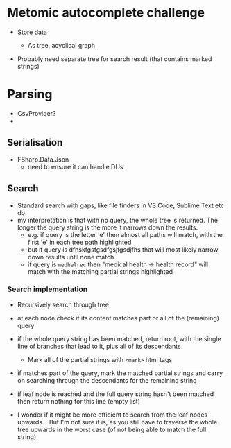 # Metomic autocomplete challenge

- Store data
	- As tree, acyclical graph

- Probably need separate tree for search result (that contains marked strings)

# Parsing

- CsvProvider?
- 

## Serialisation

- FSharp.Data.Json
	- need to ensure it can handle DUs

## Search

- Standard search with gaps, like file finders in VS Code, Sublime Text etc do
- my interpretation is that with no query, the whole tree is returned. The longer the query string is the more it narrows down the results.
	- e.g. if query is the letter 'e' then almost all paths will match, with the first 'e' in each tree path highlighted
	- but if query is dfhskfgsfgsdfgsjfgsdjfhs that will most likely narrow down results until none match
	- if query is `medhelrec` then "medical health -> health record" will match with the matching partial strings highlighted

### Search implementation

- Recursively search through tree
- at each node check if its content matches part or all of the (remaining) query

- if the whole query string has been matched, return root, with the single line of branches that lead to it, plus all of its descendants
	- Mark all of the partial strings with `<mark>` html tags
- if matches part of the query, mark the matched partial strings and carry on searching through the descendants for the remaining string
- if leaf node is reached and the full query string hasn't been matched then return nothing for this line (empty list)

- I wonder if it might be more efficient to search from the leaf nodes upwards... But I'm not sure it is, as you still have to traverse the whole tree upwards in the worst case (of not being able to match the full string)

